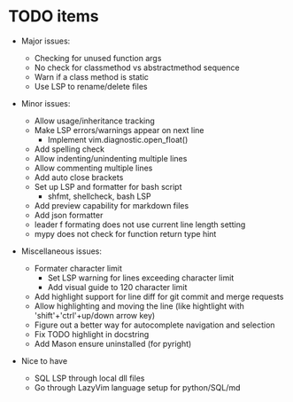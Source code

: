 # TODO items

- Major issues:

  - Checking for unused function args
  - No check for classmethod vs abstractmethod sequence
  - Warn if a class method is static
  - Use LSP to rename/delete files

- Minor issues:

  - Allow usage/inheritance tracking
  - Make LSP errors/warnings appear on next line
    - Implement vim.diagnostic.open_float()
  - Add spelling check
  - Allow indenting/unindenting multiple lines
  - Allow commenting multiple lines
  - Add auto close brackets
  - Set up LSP and formatter for bash script
    - shfmt, shellcheck, bash LSP
  - Add preview capability for markdown files
  - Add json formatter
  - leader f formating does not use current line length setting
  - mypy does not check for function return type hint

- Miscellaneous issues:

  - Formater character limit
    - Set LSP warning for lines exceeding character limit
    - Add visual guide to 120 character limit
  - Add highlight support for line diff for git commit and merge requests
  - Allow highlighting and moving the line
    (like hightlight with 'shift'+'ctrl'+up/down arrow key)
  - Figure out a better way for autocomplete navigation and selection
  - Fix TODO highlight in docstring
  - Add Mason ensure uninstalled (for pyright)

- Nice to have
  - SQL LSP through local dll files
  - Go through LazyVim language setup for python/SQL/md
